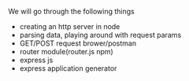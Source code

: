 We will go through the following things
- creating an http server in node
- parsing data, playing around with request params
- GET/POST request brower/postman
- router module(router.js npm)
- express js
- express application generator